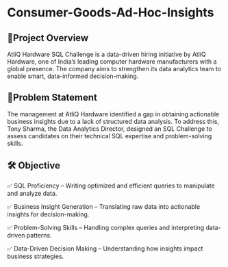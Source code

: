 # Consumer-Goods-Ad-Hoc-Insights

## 📌Project Overview

AtliQ Hardware SQL Challenge is a data-driven hiring initiative by AtliQ Hardware, one of India’s leading computer hardware manufacturers with a global presence. The company aims to strengthen its data analytics team to enable smart, data-informed decision-making.

## 🎯Problem Statement

The management at AtliQ Hardware identified a gap in obtaining actionable business insights due to a lack of structured data analysis. To address this, Tony Sharma, the Data Analytics Director, designed an SQL Challenge to assess candidates on their technical SQL expertise and problem-solving skills.

## 🛠 Objective

✅ SQL Proficiency – Writing optimized and efficient queries to manipulate and analyze data.

✅ Business Insight Generation – Translating raw data into actionable insights for decision-making.

✅ Problem-Solving Skills – Handling complex queries and interpreting data-driven patterns.

✅ Data-Driven Decision Making – Understanding how insights impact business strategies.

